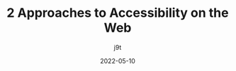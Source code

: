 ---
author: j9t
date: 2022-05-10
permalink: false
tags:
  - accessibility
  - automation
target_url: https://meiert.com/en/blog/active-and-passive-accessibility/
title: 2 Approaches to Accessibility on the Web
---